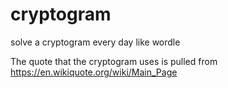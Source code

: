 # cryptogram
solve a cryptogram every day like wordle


The quote that the cryptogram uses is pulled from https://en.wikiquote.org/wiki/Main_Page
